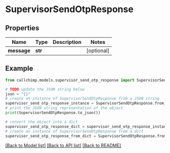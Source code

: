 # SupervisorSendOtpResponse


## Properties

Name | Type | Description | Notes
------------ | ------------- | ------------- | -------------
**message** | **str** |  | [optional] 

## Example

```python
from callchimp.models.supervisor_send_otp_response import SupervisorSendOtpResponse

# TODO update the JSON string below
json = "{}"
# create an instance of SupervisorSendOtpResponse from a JSON string
supervisor_send_otp_response_instance = SupervisorSendOtpResponse.from_json(json)
# print the JSON string representation of the object
print(SupervisorSendOtpResponse.to_json())

# convert the object into a dict
supervisor_send_otp_response_dict = supervisor_send_otp_response_instance.to_dict()
# create an instance of SupervisorSendOtpResponse from a dict
supervisor_send_otp_response_from_dict = SupervisorSendOtpResponse.from_dict(supervisor_send_otp_response_dict)
```
[[Back to Model list]](../README.md#documentation-for-models) [[Back to API list]](../README.md#documentation-for-api-endpoints) [[Back to README]](../README.md)


